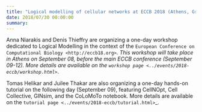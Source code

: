 ```yaml
---
title: "Logical modelling of cellular networks at ECCB 2018 (Athens, Greece, Sep 08)"
date: 2018/07/30 00:00:00
summary: 
---
```


Anna Niarakis and Denis Thieffry are organizing a one-day workshop dedicated to Logical Modelling in the context of the `European Conference on Computational Biology <http://eccb18.org>`_.
This workshop will take place in Athens on September 08, before the main ECCB conference (September 09-12).
More details are available on the `workshop page <../events/2018-eccb/workshop.html>`_.

Tomas Helikar and Juilee Thakar are also organizing a one-day hands-on tutorial on the following day (September 09), featuring CellNOpt, Cell Collective, GINsim, and the CoLoMoTo notebook.
More details are available on the `tutorial page <../events/2018-eccb/tutorial.html>`_.

